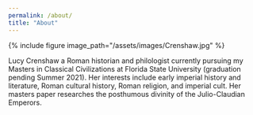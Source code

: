 ```yaml
---
permalink: /about/
title: "About"
---
```


{% include figure image_path="/assets/images/Crenshaw.jpg" %}

Lucy Crenshaw a Roman historian and philologist currently pursuing my Masters in Classical Civilizations at Florida State University (graduation pending Summer 2021). Her interests include early imperial history and literature, Roman cultural history, Roman religion, and imperial cult. Her masters paper researches the posthumous divinity of the Julio-Claudian Emperors. 